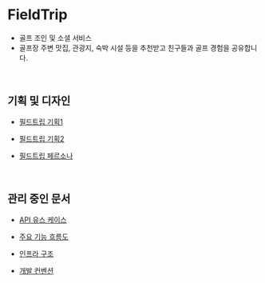 # FieldTrip
- 골프 조인 및 소셜 서비스 
- 골프장 주변 맛집, 관광지, 숙박 시설 등을 추천받고 친구들과 골프 경험을 공유합니다.

<br>

## 기획 및 디자인

- [필드트립 기획1](https://dochub.com/lkgsns32/dPB1mkMKOrY0A7aREOjyzD/%E1%84%80%E1%85%B5%E1%84%92%E1%85%AC%E1%86%A8%E1%84%89%E1%85%A5-v2-pdf)

- [필드트립 기획2](https://dochub.com/lkgsns32/nO1YzvAwAbxBAraR6L4WP2/%E1%84%80%E1%85%B5%E1%84%92%E1%85%AC%E1%86%A8-pdf?pg=2)

- [필드트립 페르소나](https://dochub.com/lkgsns32/Xv7zYW5Rnmn5z39w2A9egx/%E1%84%91%E1%85%B5%E1%86%AF%E1%84%83%E1%85%B3%E1%84%90%E1%85%B3%E1%84%85%E1%85%B5%E1%86%B8-%E1%84%91%E1%85%A6%E1%84%85%E1%85%B3%E1%84%89%E1%85%A9%E1%84%82%E1%85%A1-pdf)

<br>

## 관리 중인 문서

- [API 유스 케이스](https://topaz-speedwell-745.notion.site/API-5e648c1b43f14320af2cb570b8f54825)

- [주요 기능 흐름도](https://topaz-speedwell-745.notion.site/669276de01514b71995eef1390cd8eb8)

- [인프라 구조](https://topaz-speedwell-745.notion.site/9e1fc741979441c8b43db60f3f2bbff7)

- [개발 컨벤션](https://topaz-speedwell-745.notion.site/9c4e1ce9cbc94af2adba3285f151247e)
